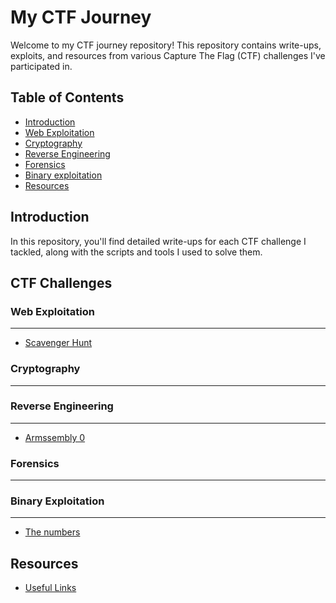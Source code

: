 # My CTF Journey

Welcome to my CTF journey repository! This repository contains write-ups, exploits, and resources from various Capture The Flag (CTF) challenges I've participated in.

## Table of Contents

- [Introduction](#introduction)
- [Web Exploitation](#web-exploitation)
- [Cryptography](#cryptography)
- [Reverse Engineering](#reverse-engineering)
- [Forensics](#forensics)
- [Binary exploitation](#binary-exploitation)
- [Resources](#resources)

## Introduction

In this repository, you'll find detailed write-ups for each CTF challenge I tackled, along with the scripts and tools I used to solve them.

## CTF Challenges

### Web Exploitation
-------
- [Scavenger Hunt](picoCTF/Scavenger_Hunt/Scavenger_Hunt.md)

### Cryptography
-------



### Reverse Engineering
-------
- [Armssembly 0](picoCTF/ARMssembly_0/ARMssembly_0.md)

### Forensics
-------

### Binary Exploitation
-------
- [The numbers](picoCTF/The_Numbers/The_Numbers.md)

## Resources

- [Useful Links](Resources.md)
